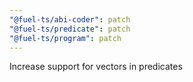 ```yaml
---
"@fuel-ts/abi-coder": patch
"@fuel-ts/predicate": patch
"@fuel-ts/program": patch
---
```


Increase support for vectors in predicates
